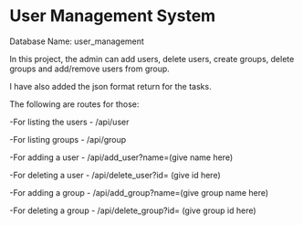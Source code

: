 User Management System
======================

Database Name: user_management

In this project, the admin can add users, delete users, create groups, delete groups and add/remove users from group. 

I have also added the json format return for the tasks.

The following are routes for those:

-For listing the users - /api/user

-For listing groups - /api/group

-For adding a user - /api/add_user?name=(give name here)

-For deleting a user - /api/delete_user?id= (give id here)

-For adding a group - /api/add_group?name=(give group name here)

-For deleting a group - /api/delete_group?id= (give group id here)
